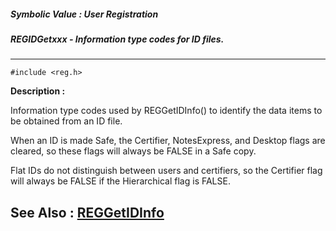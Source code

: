 ##### Symbolic Value : User Registration
##### REGIDGetxxx - Information type codes for ID files.
---
```
#include <reg.h>
```
**Description :**

Information type codes used by REGGetIDInfo() to identify the data items to be 
obtained from an ID file.

When an ID is made Safe, the Certifier, NotesExpress, and Desktop flags are 
cleared, so these flags will always be FALSE in a Safe copy.

Flat IDs do not distinguish between users and certifiers, so the Certifier flag 
will always be FALSE if the Hierarchical flag is FALSE.

**See Also :**
[REGGetIDInfo](/reference/Func/REGGetIDInfo)
---
